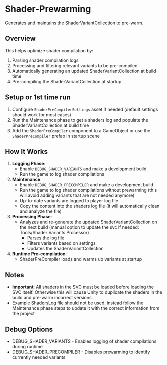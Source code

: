 # Shader-Prewarming
Generates and maintains the ShaderVariantCollection to pre-warm.

## Overview
This helps optimize shader compilation by:
1. Parsing shader compilation logs
2. Processing and filtering relevant variants to be pre-compiled
3. Automatically generating an updated ShaderVariantCollection at build time
4. Pre-compiling the ShaderVariantCollection at startup

## Setup or 1st time run
1. Configure `ShaderPreCompilerSettings` asset if needed (default settings should work for most cases)
2. Run the Maintenance phase to get a shaders log and populate the ShaderVariantCollection at build time
3. Add the `ShaderPreCompiler` component to a GameObject or use the `ShaderPreCompiler` prefab in startup scene

## How It Works
1. **Logging Phase**:
   - Enable `DEBUG_SHADER_VARIANTS` and make a development build
   - Run the game to log shader compilations
2. **Maintenance**:
   - Enable `DEBUG_SHADER_PRECOMPILER` and make a development build
   - Run the game to log shader compilations without prewarming (this will avoid adding variants that are not needed anymore)
   - Up-to-date variants are logged to player log file
   - Copy the content into the shaders log file (it will automatically clean and analyze the file)
3. **Processing Phase**:
   - Analyzes and re-generate the updated ShaderVariantCollection on the next build (manual option to update the svc if needed: Tools/Shader Variants Processor)
      - Parses the log file
      - Filters variants based on settings
      - Updates the ShaderVariantCollection
4. **Runtime Pre-compilation**:
   - ShaderPreCompiler loads and warms up variants at startup

## Notes
- **Important**: All shaders in the SVC must be loaded before loading the SVC itself. Otherwise this will cause Unity to duplicate the shaders in the build and pre-warm incorrect versions.
- Example ShadersLog file should not be used, instead follow the Maintenance phase steps to update it with the correct information from the project

## Debug Options
- DEBUG_SHADER_VARIANTS - Enables logging of shader compilations during runtime
- DEBUG_SHADER_PRECOMPILER - Disables prewarming to identify currently needed variants

